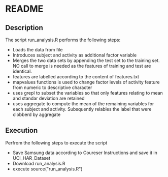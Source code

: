 # README

## Description
The script run_analysis.R performs the following steps:
    
* Loads the data from file
* Introduces subject and activity as additional factor variable
* Merges the two data sets by appending the test set to the training set. 
NO call to merge is needed as the features of training and test are identical.
* features are labelled according to the content of features.txt
* mapvalues functions is used to change factor levels of activity feature from numeric to
descriptive character
* uses grepl to subset the variables so that only features relating to  mean and standar deviation
are retained
* uses aggregate to compute the mean of the remaining variables for each subject and 
activity. Subsquently relables the label that were clobberd by aggregate

## Execution

Perfrom the following steps to execute the script

* Save Samsung data according to Coureser Instructions and save it in UCI_HAR_Dataset
* Download run_analysis.R 
* execute source("run_analysis.R")
